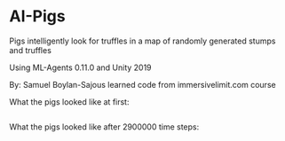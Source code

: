 # AI-Pigs
Pigs intelligently look for truffles in a map of randomly generated stumps and truffles

Using ML-Agents 0.11.0 and Unity 2019

By: Samuel Boylan-Sajous
learned code from immersivelimit.com course 

What the pigs looked like at first:

![]()

What the pigs looked like after 2900000 time steps:

![]()
